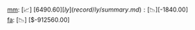 [mm](record/mm/summary.md): [📈] [$6490.60]  
[ly](record/ly/summary.md): [📉] [$-1840.00]  
[fa](record/fa/summary.md): [📉] [$-912560.00]  
